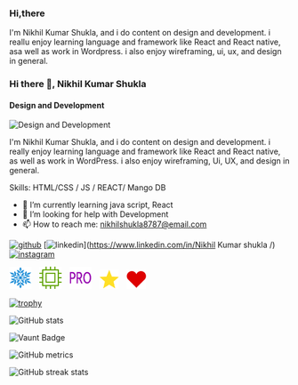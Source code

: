 ### Hi,there
I'm Nikhil Kumar Shukla, and i do content on design and development. i reallu enjoy learning language and framework  like React and React native, asa well as work in Wordpress. i also enjoy wireframing, ui, ux, and design in general.
### Hi there 👋, Nikhil Kumar Shukla
#### Design and Development
![Design and Development](https://tse2.mm.bing.net/th?id=OIP.gReLR6hZjwyBxHmfLN1AVwHaFj&pid=Api&P=0&h=180)

I'm Nikhil Kumar Shukla, and i do content on design and development. i really enjoy learning language and framework like React and React native, as well as work in WordPress. i also enjoy wireframing, Ui, UX, and design in general.

Skills: HTML/CSS / JS /  REACT/ Mango DB

- 🌱 I’m currently learning java script, React 
- 🤔 I’m looking for help with Development 
- 📫 How to reach me: nikhilshukla8787@email.com 


[<img src='https://cdn.jsdelivr.net/npm/simple-icons@3.0.1/icons/github.svg' alt='github' height='40'>](https://github.com/Nikhil6306)  [<img src='https://cdn.jsdelivr.net/npm/simple-icons@3.0.1/icons/linkedin.svg' alt='linkedin' height='40'>](https://www.linkedin.com/in/Nikhil Kumar shukla  /)  [<img src='https://cdn.jsdelivr.net/npm/simple-icons@3.0.1/icons/instagram.svg' alt='instagram' height='40'>](https://www.instagram.com/nikhilshukla00_/)  

<a href='https://archiveprogram.github.com/'><img src='https://raw.githubusercontent.com/acervenky/animated-github-badges/master/assets/acbadge.gif' width='40' height='40'></a> <a href='https://docs.github.com/en/developers'><img src='https://raw.githubusercontent.com/acervenky/animated-github-badges/master/assets/devbadge.gif' width='40' height='40'></a> <a href='https://github.com/pricing'><img src='https://raw.githubusercontent.com/acervenky/animated-github-badges/master/assets/pro.gif' width='40' height='40'></a> <a href='https://stars.github.com/'><img src='https://raw.githubusercontent.com/acervenky/animated-github-badges/master/assets/starbadge.gif' width='35' height='35'></a> <a href='https://docs.github.com/en/github/supporting-the-open-source-community-with-github-sponsors'><img src='https://raw.githubusercontent.com/acervenky/animated-github-badges/master/assets/sponsorbadge.gif' width='35' height='35'></a> 

[![trophy](https://github-profile-trophy.vercel.app/?username=Nikhil6306)](https://github.com/ryo-ma/github-profile-trophy)

![GitHub stats](https://github-readme-stats.vercel.app/api?username=Nikhil6306&show_icons=true)  

![Vaunt Badge](https://api.vaunt.dev/v1/github/entities/Nikhil6306/contributions?format=svg&private=false)  

![GitHub metrics](https://metrics.lecoq.io/Nikhil6306)  

![GitHub streak stats](https://streak-stats.demolab.com/?user=Nikhil6306)  

